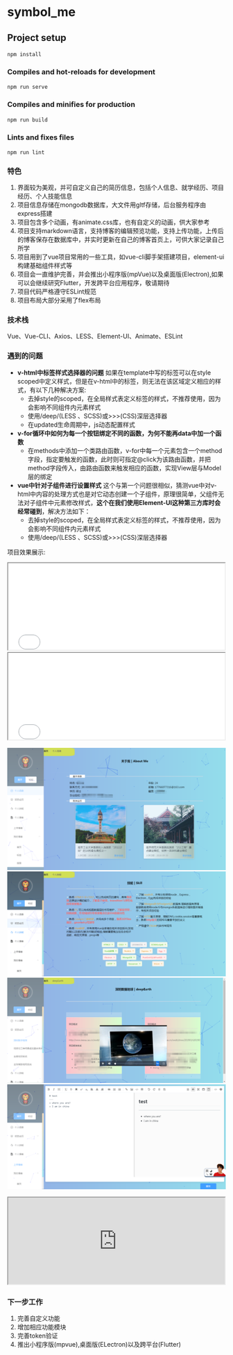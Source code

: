 # symbol_me

## Project setup
```
npm install
```

### Compiles and hot-reloads for development
```
npm run serve
```

### Compiles and minifies for production
```
npm run build
```

### Lints and fixes files
```
npm run lint
```

### 特色
1. 界面较为美观，并可自定义自己的简历信息，包括个人信息、就学经历、项目经历、个人技能信息
2. 项目信息存储在mongodb数据库，大文件用gltf存储，后台服务程序由express搭建
3. 项目包含多个动画，有animate.css库，也有自定义的动画，供大家参考
4. 项目支持markdown语言，支持博客的编辑预览功能，支持上传功能，上传后的博客保存在数据库中，并实时更新在自己的博客首页上，可供大家记录自己所学
5. 项目用到了vue项目常用的一些工具，如vue-cli脚手架搭建项目，element-ui构建基础组件样式等
6. 项目会一直维护完善，并会推出小程序版(mpVue)以及桌面版(Electron),如果可以会继续研究Flutter，开发跨平台应用程序，敬请期待
7. 项目代码严格遵守ESLint规范
8. 项目布局大部分采用了flex布局

### 技术栈
Vue、Vue-CLI、Axios、LESS、Element-UI、Animate、ESLint

### 遇到的问题
+ **v-html中标签样式选择器的问题**
 如果在template中写的标签可以在style scoped中定义样式，但是在v-html中的标签，则无法在该区域定义相应的样式，有以下几种解决方案:
    - 去掉style的scoped，在全局样式表定义标签的样式，不推荐使用，因为会影响不同组件内元素样式
    - 使用/deep/(LESS 、SCSS)或>>>(CSS)深层选择器
    - 在updated生命周期中，js动态配置样式
+ **v-for循环中如何为每一个按钮绑定不同的函数，为何不能再data中加一个函数**
    - 在methods中添加一个类路由函数，v-for中每一个元素包含一个method字段，指定要触发的函数，此时则可指定@click为该路由函数，并把method字段传入，由路由函数来触发相应的函数，实现View层与Model层的绑定
+ **vue中针对子组件进行设置样式**
这个与第一个问题很相似，猜测vue中对v-html中内容的处理方式也是对它动态创建一个子组件，原理很简单，父组件无法对子组件中元素修改样式，**这个在我们使用Element-UI这种第三方库时会经常碰到**，解决方法如下：
    - 去掉style的scoped，在全局样式表定义标签的样式，不推荐使用，因为会影响不同组件内元素样式
    - 使用/deep/(LESS 、SCSS)或>>>(CSS)深层选择器

项目效果展示:
<iframe height=200 width=500 src="./static/login.gif"></iframe>

<iframe height=200 width=500 src="./static/loginVerify.gif"></iframe>

![信息面板](./static/info.png)
![技能面板](./static/skill.png)
![项目面板](./static/project.png)
![上传博客面板](./static/blog.png)

<iframe height=200 width=500 src="http://img.izismile.com/img/img5/20120406/1000/hilarious_obama_animated_gifs_07.gif"></iframe>

### 下一步工作
1. 完善自定义功能
2. 增加相应功能模块
3. 完善token验证
4. 推出小程序版(mpvue),桌面版(ELectron)以及跨平台(Flutter)